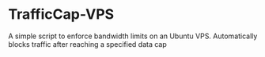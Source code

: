 # TrafficCap-VPS
A simple script to enforce bandwidth limits on an Ubuntu VPS. Automatically blocks traffic after reaching a specified data cap
